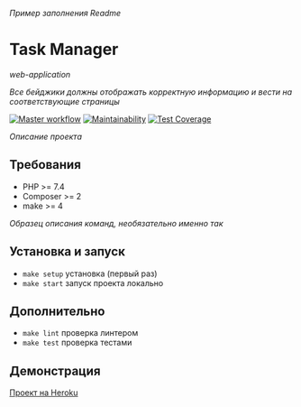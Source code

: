 *Пример заполнения Readme*

# Task Manager

*web-application*

*Все бейджики должны отображать корректную информацию и вести на соответствующие страницы*

[![Master workflow](https://github.com/<user_name>/<repository_name>/workflows/Master%20workflow/badge.svg)](https://github.com/<user_name>/<repository_name>/actions)
[![Maintainability](https://api.codeclimate.com/v1/badges/dfc50c2d88cd46d069c1/maintainability)](https://codeclimate.com/github/<user_name>/<repository_name>//maintainability)
[![Test Coverage](https://api.codeclimate.com/v1/badges/dfc50c2d88cd46d069c1/test_coverage)](https://codeclimate.com/github/<user_name>/<repository_name>/test_coverage)

*Описание проекта*

## Требования

* PHP >= 7.4
* Composer >= 2
* make >= 4

*Образец описания команд, необязательно именно так*

## Установка и запуск

* `make setup` установка (первый раз)
* `make start` запуск проекта локально

## Дополнительно

* `make lint` проверка линтером
* `make test` проверка тестами

## Демонстрация

[Проект на Heroku](https://<project_name>.herokuapp.com/)
